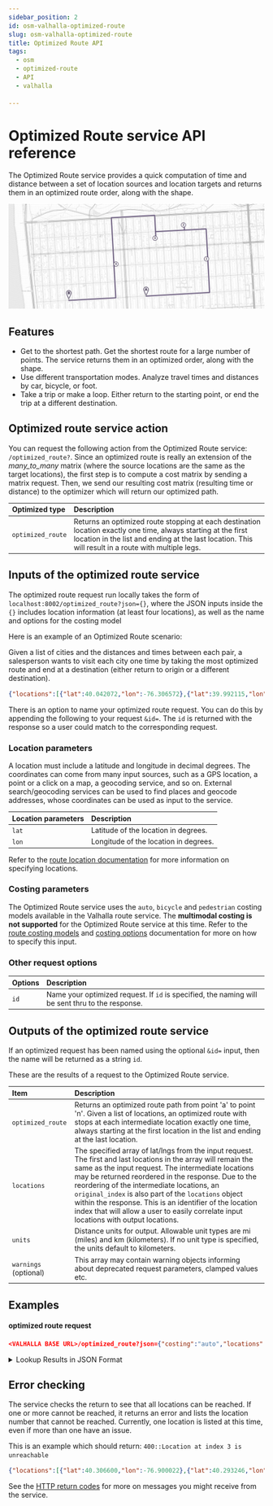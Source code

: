 ```yaml
---
sidebar_position: 2
id: osm-valhalla-optimized-route
slug: osm-valhalla-optimized-route
title: Optimized Route API
tags:
  - osm
  - optimized-route
  - API
  - valhalla

---
```


# Optimized Route service API reference

The Optimized Route service provides a quick computation of time and distance between a set of location sources and location targets and returns them in an optimized route order, along with the shape.

![Routing settings](../../../../static/img/openstreetmap/valhalla/optimized-route-example.png)

## Features
* Get to the shortest path. Get the shortest route for a large number of points. The service returns them in an optimized order, along with the shape.
* Use different transportation modes. Analyze travel times and distances by car, bicycle, or foot.
* Take a trip or make a loop. Either return to the starting point, or end the trip at a different destination.

## Optimized route service action

You can request the following action from the Optimized Route service: `/optimized_route?`. Since an optimized route is really an extension of the *many_to_many* matrix (where the source locations are the same as the target locations), the first step is to compute a cost matrix by sending a matrix request.  Then, we send our resulting cost matrix (resulting time or distance) to the optimizer which will return our optimized path.

| Optimized type | Description |
| :--------- | :----------- |
| `optimized_route` | Returns an optimized route stopping at each destination location exactly one time, always starting at the first location in the list and ending at the last location. This will result in a route with multiple legs.  |

## Inputs of the optimized route service

The optimized route request run locally takes the form of `localhost:8002/optimized_route?json={}`, where the JSON inputs inside the `{}` includes location information (at least four locations), as well as the name and options for the costing model

Here is an example of an Optimized Route scenario:

Given a list of cities and the distances and times between each pair, a salesperson wants to visit each city one time by taking the most optimized route and end at a destination (either return to origin or a different destination).

```json
{"locations":[{"lat":40.042072,"lon":-76.306572},{"lat":39.992115,"lon":-76.781559},{"lat":39.984519,"lon":-76.6956},{"lat":39.996586,"lon":-76.769028},{"lat":39.984322,"lon":-76.706672}],"costing":"auto","directions_options":{"units":"miles"}}
```

There is an option to name your optimized route request. You can do this by appending the following to your request `&id=`.  The `id` is returned with the response so a user could match to the corresponding request.

### Location parameters

A location must include a latitude and longitude in decimal degrees. The coordinates can come from many input sources, such as a GPS location, a point or a click on a map, a geocoding service, and so on. External search/geocoding services can be used to find places and geocode addresses, whose coordinates can be used as input to the service.

| Location parameters | Description |
| :--------- | :----------- |
| `lat` | Latitude of the location in degrees. |
| `lon` | Longitude of the location in degrees. |

Refer to the [route location documentation](./turn-by-turn/api-reference.md#locations) for more information on specifying locations.

### Costing parameters

The Optimized Route service uses the `auto`, `bicycle` and `pedestrian` costing models available in the Valhalla route service. The **multimodal costing is not supported** for the Optimized Route service at this time.  Refer to the [route costing models](./turn-by-turn/api-reference.md#costing-models) and [costing options](./turn-by-turn/api-reference.md#costing-options) documentation for more on how to specify this input.

### Other request options

| Options | Description |
| :------------------ | :----------- |
| `id` | Name your optimized request. If `id` is specified, the naming will be sent thru to the response. |

## Outputs of the optimized route service

If an optimized request has been named using the optional `&id=` input, then the name will be returned as a string `id`.

These are the results of a request to the Optimized Route service.

| Item | Description |
| :---- | :----------- |
| `optimized_route` | Returns an optimized route path from point 'a' to point 'n'.  Given a list of locations, an optimized route with stops at each intermediate location exactly one time, always starting at the first location in the list and ending at the last location.|
| `locations` | The specified array of lat/lngs from the input request.  The first and last locations in the array will remain the same as the input request.  The intermediate locations may be returned reordered in the response.  Due to the reordering of the intermediate locations, an `original_index` is also part of the `locations` object within the response.  This is an identifier of the location index that will allow a user to easily correlate input locations with output locations. |
| `units` | Distance units for output. Allowable unit types are mi (miles) and km (kilometers). If no unit type is specified, the units default to kilometers. |
| `warnings` (optional) | This array may contain warning objects informing about deprecated request parameters, clamped values etc. | 

## Examples

#### optimized route request

```json
<VALHALLA BASE URL>/optimized_route?json={"costing":"auto","locations":[{"lat":37.755545371651614,"lon":-122.49248879268177},{"lat":37.76378748950549,"lon":-122.48700002284123},{"lat":37.75980958653573,"lon":-122.48357478963833},{"lat":37.76223015859495,"lon":-122.4912040416903},{"lat":37.75921109492966,"lon":-122.49701367108483},{"lat":37.75514144886399,"lon":-122.50395875678804}]}`
```

<details>
  <summary>Lookup Results in JSON Format</summary>

```xml title="Lookup Results in JSON Format"
{
  "trip": {
      "locations": [
          {
              "type": "break",
              "lat": 37.755545,
              "lon": -122.492488,
              "side_of_street": "left",
              "original_index": 0
          },
          {
              "type": "break",
              "lat": 37.759809,
              "lon": -122.483574,
              "side_of_street": "left",
              "original_index": 2
          },
          {
              "type": "break",
              "lat": 37.763787,
              "lon": -122.487,
              "side_of_street": "left",
              "original_index": 1
          },
          {
              "type": "break",
              "lat": 37.76223,
              "lon": -122.491204,
              "side_of_street": "right",
              "original_index": 3
          },
          {
              "type": "break",
              "lat": 37.759211,
              "lon": -122.497013,
              "side_of_street": "left",
              "original_index": 4
          },
          {
              "type": "break",
              "lat": 37.755141,
              "lon": -122.503958,
              "side_of_street": "right",
              "original_index": 5
          }
      ],
      "legs": [
          {
              "maneuvers": [
                  {
                      "type": 3,
                      "instruction": "Drive east on Moraga Street.",
                      "verbal_succinct_transition_instruction": "Drive east.",
                      "verbal_pre_transition_instruction": "Drive east on Moraga Street.",
                      "verbal_post_transition_instruction": "Continue for 800 meters.",
                      "street_names": [
                          "Moraga Street"
                      ],
                      "time": 99.698,
                      "length": 0.829,
                      "cost": 220.654,
                      "begin_shape_index": 0,
                      "end_shape_index": 10,
                      "travel_mode": "drive",
                      "travel_type": "car"
                  },
                  {
                      "type": 15,
                      "instruction": "Turn left onto 25th Avenue.",
                      "verbal_transition_alert_instruction": "Turn left onto 25th Avenue.",
                      "verbal_succinct_transition_instruction": "Turn left.",
                      "verbal_pre_transition_instruction": "Turn left onto 25th Avenue.",
                      "verbal_post_transition_instruction": "Continue for 400 meters.",
                      "street_names": [
                          "25th Avenue"
                      ],
                      "time": 42.183,
                      "length": 0.445,
                      "cost": 109.514,
                      "begin_shape_index": 10,
                      "end_shape_index": 15,
                      "travel_mode": "drive",
                      "travel_type": "car"
                  },
                  {
                      "type": 6,
                      "instruction": "Your destination is on the left.",
                      "verbal_transition_alert_instruction": "Your destination will be on the left.",
                      "verbal_pre_transition_instruction": "Your destination is on the left.",
                      "time": 0.0,
                      "length": 0.0,
                      "cost": 0.0,
                      "begin_shape_index": 15,
                      "end_shape_index": 15,
                      "travel_mode": "drive",
                      "travel_type": "car"
                  }
              ],
              "summary": {
                  "has_time_restrictions": false,
                  "has_toll": false,
                  "has_highway": false,
                  "has_ferry": false,
                  "min_lat": 37.755411,
                  "min_lon": -122.492479,
                  "max_lat": 37.75982,
                  "max_lon": -122.483052,
                  "time": 141.882,
                  "length": 1.275,
                  "cost": 330.169
              },
              "shape": "g`l_gA|bjshFiAot@}AyaA}A_bA_BabA}A}aAo@o`@m@o`@}A}aA_BabA}A{aAssBdGwmBvFwDJsDJyIV"
          },
          {
              "maneuvers": [
                  {
                      "type": 3,
                      "instruction": "Drive north on 25th Avenue.",
                      "verbal_succinct_transition_instruction": "Drive north. Then, in 400 meters, Turn left onto Irving Street.",
                      "verbal_pre_transition_instruction": "Drive north on 25th Avenue. Then, in 400 meters, Turn left onto Irving Street.",
                      "verbal_post_transition_instruction": "Continue for 400 meters.",
                      "street_names": [
                          "25th Avenue"
                      ],
                      "time": 34.835,
                      "length": 0.386,
                      "cost": 83.125,
                      "begin_shape_index": 0,
                      "end_shape_index": 8,
                      "verbal_multi_cue": true,
                      "travel_mode": "drive",
                      "travel_type": "car"
                  },
                  {
                      "type": 15,
                      "instruction": "Turn left onto Irving Street.",
                      "verbal_transition_alert_instruction": "Turn left onto Irving Street.",
                      "verbal_succinct_transition_instruction": "Turn left.",
                      "verbal_pre_transition_instruction": "Turn left onto Irving Street.",
                      "verbal_post_transition_instruction": "Continue for 300 meters.",
                      "street_names": [
                          "Irving Street"
                      ],
                      "time": 27.609,
                      "length": 0.282,
                      "cost": 83.052,
                      "begin_shape_index": 8,
                      "end_shape_index": 16,
                      "travel_mode": "drive",
                      "travel_type": "car"
                  },
                  {
                      "type": 10,
                      "instruction": "Turn right onto 28th Avenue.",
                      "verbal_transition_alert_instruction": "Turn right onto 28th Avenue.",
                      "verbal_succinct_transition_instruction": "Turn right. Then Your destination will be on the left.",
                      "verbal_pre_transition_instruction": "Turn right onto 28th Avenue. Then Your destination will be on the left.",
                      "verbal_post_transition_instruction": "Continue for 70 meters.",
                      "street_names": [
                          "28th Avenue"
                      ],
                      "time": 12.009,
                      "length": 0.072,
                      "cost": 28.812,
                      "begin_shape_index": 16,
                      "end_shape_index": 17,
                      "verbal_multi_cue": true,
                      "travel_mode": "drive",
                      "travel_type": "car"
                  },
                  {
                      "type": 6,
                      "instruction": "Your destination is on the left.",
                      "verbal_transition_alert_instruction": "Your destination will be on the left.",
                      "verbal_pre_transition_instruction": "Your destination is on the left.",
                      "time": 0.0,
                      "length": 0.0,
                      "cost": 0.0,
                      "begin_shape_index": 17,
                      "end_shape_index": 17,
                      "travel_mode": "drive",
                      "travel_type": "car"
                  }
              ],
              "summary": {
                  "has_time_restrictions": false,
                  "has_toll": false,
                  "has_highway": false,
                  "has_ferry": false,
                  "min_lat": 37.75982,
                  "min_lon": -122.486833,
                  "max_lat": 37.763794,
                  "max_lon": -122.483331,
                  "time": 74.454,
                  "length": 0.74,
                  "cost": 194.989
              },
              "shape": "wst_gAdgxrhFq{ApEi@@kDJ[@]@sDJo@BqkBrFb@bXJxGl@z_@`@zVHhFHxEf@`\\~A|aAqg@zA"
          },
          {
              "maneuvers": [
                  {
                      "type": 2,
                      "instruction": "Drive south on 28th Avenue.",
                      "verbal_succinct_transition_instruction": "Drive south. Then Turn right onto Irving Street.",
                      "verbal_pre_transition_instruction": "Drive south on 28th Avenue. Then Turn right onto Irving Street.",
                      "verbal_post_transition_instruction": "Continue for 70 meters.",
                      "street_names": [
                          "28th Avenue"
                      ],
                      "time": 6.499,
                      "length": 0.072,
                      "cost": 7.312,
                      "begin_shape_index": 0,
                      "end_shape_index": 1,
                      "verbal_multi_cue": true,
                      "travel_mode": "drive",
                      "travel_type": "car"
                  },
                  {
                      "type": 10,
                      "instruction": "Turn right onto Irving Street.",
                      "verbal_transition_alert_instruction": "Turn right onto Irving Street.",
                      "verbal_succinct_transition_instruction": "Turn right.",
                      "verbal_pre_transition_instruction": "Turn right onto Irving Street.",
                      "verbal_post_transition_instruction": "Continue for 400 meters.",
                      "street_names": [
                          "Irving Street"
                      ],
                      "time": 39.258,
                      "length": 0.377,
                      "cost": 99.059,
                      "begin_shape_index": 1,
                      "end_shape_index": 5,
                      "travel_mode": "drive",
                      "travel_type": "car"
                  },
                  {
                      "type": 15,
                      "instruction": "Turn left onto 32nd Avenue.",
                      "verbal_transition_alert_instruction": "Turn left onto 32nd Avenue.",
                      "verbal_succinct_transition_instruction": "Turn left. Then Your destination will be on the right.",
                      "verbal_pre_transition_instruction": "Turn left onto 32nd Avenue. Then Your destination will be on the right.",
                      "verbal_post_transition_instruction": "Continue for 80 meters.",
                      "street_names": [
                          "32nd Avenue"
                      ],
                      "time": 9.32,
                      "length": 0.08,
                      "cost": 18.636,
                      "begin_shape_index": 5,
                      "end_shape_index": 6,
                      "verbal_multi_cue": true,
                      "travel_mode": "drive",
                      "travel_type": "car"
                  },
                  {
                      "type": 5,
                      "instruction": "Your destination is on the right.",
                      "verbal_transition_alert_instruction": "Your destination will be on the right.",
                      "verbal_pre_transition_instruction": "Your destination is on the right.",
                      "time": 0.0,
                      "length": 0.0,
                      "cost": 0.0,
                      "begin_shape_index": 6,
                      "end_shape_index": 6,
                      "travel_mode": "drive",
                      "travel_type": "car"
                  }
              ],
              "summary": {
                  "has_time_restrictions": false,
                  "has_toll": false,
                  "has_highway": false,
                  "has_ferry": false,
                  "min_lat": 37.762237,
                  "min_lon": -122.491075,
                  "max_lat": 37.763794,
                  "max_lon": -122.486787,
                  "time": 55.078,
                  "length": 0.529,
                  "cost": 125.008
              },
              "shape": "el|_gAbb_shFpg@{A|A|aA|A~aA~AbbA|A|aA|k@cB"
          },
          {
              "maneuvers": [
                  {
                      "type": 3,
                      "instruction": "Drive north on 32nd Avenue.",
                      "verbal_succinct_transition_instruction": "Drive north. Then, in 300 meters, Turn left onto Lincoln Way.",
                      "verbal_pre_transition_instruction": "Drive north on 32nd Avenue. Then, in 300 meters, Turn left onto Lincoln Way.",
                      "verbal_post_transition_instruction": "Continue for 300 meters.",
                      "street_names": [
                          "32nd Avenue"
                      ],
                      "time": 26.903,
                      "length": 0.295,
                      "cost": 63.751,
                      "begin_shape_index": 0,
                      "end_shape_index": 4,
                      "verbal_multi_cue": true,
                      "travel_mode": "drive",
                      "travel_type": "car"
                  },
                  {
                      "type": 15,
                      "instruction": "Turn left onto Lincoln Way.",
                      "verbal_transition_alert_instruction": "Turn left onto Lincoln Way.",
                      "verbal_succinct_transition_instruction": "Turn left.",
                      "verbal_pre_transition_instruction": "Turn left onto Lincoln Way.",
                      "verbal_post_transition_instruction": "Continue for 600 meters.",
                      "street_names": [
                          "Lincoln Way"
                      ],
                      "time": 40.579,
                      "length": 0.565,
                      "cost": 58.038,
                      "begin_shape_index": 4,
                      "end_shape_index": 18,
                      "travel_mode": "drive",
                      "travel_type": "car"
                  },
                  {
                      "type": 15,
                      "instruction": "Turn left onto 38th Avenue.",
                      "verbal_transition_alert_instruction": "Turn left onto 38th Avenue.",
                      "verbal_succinct_transition_instruction": "Turn left.",
                      "verbal_pre_transition_instruction": "Turn left onto 38th Avenue.",
                      "verbal_post_transition_instruction": "Continue for 600 meters.",
                      "street_names": [
                          "38th Avenue"
                      ],
                      "time": 74.401,
                      "length": 0.602,
                      "cost": 153.07,
                      "begin_shape_index": 18,
                      "end_shape_index": 30,
                      "travel_mode": "drive",
                      "travel_type": "car"
                  },
                  {
                      "type": 6,
                      "instruction": "Your destination is on the left.",
                      "verbal_transition_alert_instruction": "Your destination will be on the left.",
                      "verbal_pre_transition_instruction": "Your destination is on the left.",
                      "time": 0.0,
                      "length": 0.0,
                      "cost": 0.0,
                      "begin_shape_index": 30,
                      "end_shape_index": 30,
                      "travel_mode": "drive",
                      "travel_type": "car"
                  }
              ],
              "summary": {
                  "has_time_restrictions": false,
                  "has_toll": false,
                  "has_highway": false,
                  "has_ferry": false,
                  "min_lat": 37.7592,
                  "min_lon": -122.497638,
                  "max_lat": 37.764883,
                  "max_lon": -122.491025,
                  "time": 141.884,
                  "length": 1.463,
                  "cost": 274.86
              },
              "shape": "{jy_gAbhgshF}k@bB}lBvFyCHsDJ~AzaAFdEL|Hv@nf@FxDFnD~AdbAFhEJhGx@xh@VxPdAvn@DlCfBfiApDKbDK`fBgFrEM|DMT?xfBiFhDIZAZAhDKf}AsE"
          },
          {
              "maneuvers": [
                  {
                      "type": 3,
                      "instruction": "Drive south on 38th Avenue.",
                      "verbal_succinct_transition_instruction": "Drive south.",
                      "verbal_pre_transition_instruction": "Drive south on 38th Avenue.",
                      "verbal_post_transition_instruction": "Continue for 400 meters.",
                      "street_names": [
                          "38th Avenue"
                      ],
                      "time": 53.403,
                      "length": 0.444,
                      "cost": 76.592,
                      "begin_shape_index": 0,
                      "end_shape_index": 4,
                      "travel_mode": "drive",
                      "travel_type": "car"
                  },
                  {
                      "type": 10,
                      "instruction": "Turn right onto Moraga Street.",
                      "verbal_transition_alert_instruction": "Turn right onto Moraga Street.",
                      "verbal_succinct_transition_instruction": "Turn right.",
                      "verbal_pre_transition_instruction": "Turn right onto Moraga Street.",
                      "verbal_post_transition_instruction": "Continue for 600 meters.",
                      "street_names": [
                          "Moraga Street"
                      ],
                      "time": 71.757,
                      "length": 0.613,
                      "cost": 137.615,
                      "begin_shape_index": 4,
                      "end_shape_index": 12,
                      "travel_mode": "drive",
                      "travel_type": "car"
                  },
                  {
                      "type": 5,
                      "instruction": "Your destination is on the right.",
                      "verbal_transition_alert_instruction": "Your destination will be on the right.",
                      "verbal_pre_transition_instruction": "Your destination is on the right.",
                      "time": 0.0,
                      "length": 0.0,
                      "cost": 0.0,
                      "begin_shape_index": 12,
                      "end_shape_index": 12,
                      "travel_mode": "drive",
                      "travel_type": "car"
                  }
              ],
              "summary": {
                  "has_time_restrictions": false,
                  "has_toll": false,
                  "has_highway": false,
                  "has_ferry": false,
                  "min_lat": 37.754905,
                  "min_lon": -122.503942,
                  "max_lat": 37.7592,
                  "max_lon": -122.49698,
                  "time": 125.16,
                  "length": 1.058,
                  "cost": 214.207
              },
              "shape": "_ms_gAvmsshFbOc@psBcGrmBwFzDMF|DtAb|@~A|aA|AzaA|A`bA|A|aA~A~aAl@d`@"
          }
      ],
      "summary": {
          "has_time_restrictions": false,
          "has_toll": false,
          "has_highway": false,
          "has_ferry": false,
          "min_lat": 37.754905,
          "min_lon": -122.503942,
          "max_lat": 37.764883,
          "max_lon": -122.483052,
          "time": 538.459,
          "length": 5.067,
          "cost": 1139.236
      },
      "status_message": "Found route between points",
      "status": 0,
      "units": "kilometers",
      "language": "en-US"
  }
}
```
</details>

## Error checking

The service checks the return to see that all locations can be reached. If one or more cannot be reached, it returns an error and lists the location number that cannot be reached.  Currently, one location is listed at this time, even if more than one have an issue.

This is an example which should return: `400::Location at index 3 is unreachable`

```json
{"locations":[{"lat":40.306600,"lon":-76.900022},{"lat":40.293246,"lon":-76.936230},{"lat":40.448678,"lon":-76.932885},{"lat":40.419753,"lon":-76.999632},{"lat":40.211050,"lon":-76.777071},{"lat":40.306600,"lon":-76.900022}],"costing":"auto"}
```

See the [HTTP return codes](./turn-by-turn/api-reference.md#http-status-codes-and-conditions) for more on messages you might receive from the service.